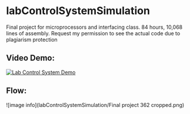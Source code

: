 # labControlSystemSimulation
Final project for microprocessors and interfacing class. 84 hours, 10,068 lines of assembly. Request my permission to see the actual code due to plagiarism protection

## Video Demo:
[![Lab Control System Demo](https://i9.ytimg.com/vi/0n-ePYSWDlg/mq1.jpg?sqp=CLSqpY4G&rs=AOn4CLCdNeIzaC47H3eRaqIGxKs2CemXMQ)](https://www.youtube.com/watch?v=0n-ePYSWDlg "Lab Control System Demo")

## Flow:
![image info](labControlSystemSimulation/Final project 362 cropped.png)
